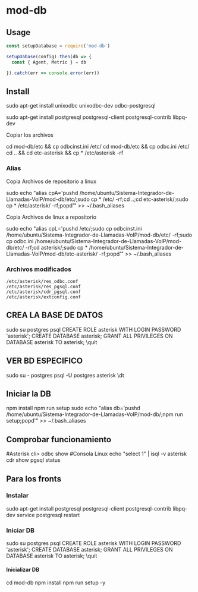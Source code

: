 # mod-db

## Usage

``` js
const setupDatabase = require('mod-db')

setupDabase(config).then(db => {
  const { Agent, Metric } = db

}).catch(err => console.error(err))
```
## Install
  sudo apt-get install unixodbc unixodbc-dev odbc-postgresql

  sudo apt-get install postgresql postgresql-client postgresql-contrib libpq-dev
  
  

  Copiar los archivos 
  
  cd mod-db/etc && cp odbcinst.ini /etc/
  cd mod-db/etc && cp odbc.ini /etc/
  cd .. && cd etc-asterisk && cp * /etc/asterisk -rf
  
  ### Alias
  Copia Archivos de repositorio a linux

  sudo echo "alias cpA='pushd /home/ubuntu/Sistema-Integrador-de-Llamadas-VoIP/mod-db/etc/;sudo cp * /etc/ -rf;cd ..;cd etc-asterisk/;sudo cp * /etc/asterisk/ -rf;popd'" >> ~/.bash_aliases

  Copia Archivos de linux a repositorio

  sudo echo "alias cpL='pushd /etc/;sudo cp odbcinst.ini /home/ubuntu/Sistema-Integrador-de-Llamadas-VoIP/mod-db/etc/ -rf;sudo cp odbc.ini /home/ubuntu/Sistema-Integrador-de-Llamadas-VoIP/mod-db/etc/ -rf;cd asterisk/;sudo cp * /home/ubuntu/Sistema-Integrador-de-Llamadas-VoIP/mod-db/etc-asterisk/ -rf;popd'" >> ~/.bash_aliases

  ### Archivos modificados
    /etc/asterisk/res_odbc.conf
    /etc/asterisk/res_pgsql.conf
    /etc/asterisk/cdr_pgsql.conf
    /etc/asterisk/extconfig.conf

## CREA LA BASE DE DATOS
  sudo su postgres
  psql
  CREATE ROLE asterisk WITH LOGIN PASSWORD 'asterisk';
  CREATE DATABASE asterisk;
  GRANT ALL PRIVILEGES ON DATABASE asterisk TO asterisk;
  \quit

## VER BD ESPECIFICO
  sudo su - postgres
  psql -U postgres asterisk
  \dt

## Iniciar la DB
  npm install
  npm run setup
  sudo echo "alias db='pushd /home/ubuntu/Sistema-Integrador-de-Llamadas-VoIP/mod-db/;npm run setup;popd'" >> ~/.bash_aliases

## Comprobar funcionamiento
  #Asterisk
  cli> odbc show
  #Consola Linux
  echo "select 1" | isql -v asterisk
  cdr show pgsql status

## Para los fronts
  ### Instalar
  sudo apt-get install postgresql postgresql-client postgresql-contrib libpq-dev
  service postgresql restart

  ### Iniciar DB
  sudo su postgres
  psql
  CREATE ROLE asterisk WITH LOGIN PASSWORD 'asterisk';
  CREATE DATABASE asterisk;
  GRANT ALL PRIVILEGES ON DATABASE asterisk TO asterisk;
  \quit

  #### Inicializar DB
  cd mod-db
  npm install
  npm run setup -y

